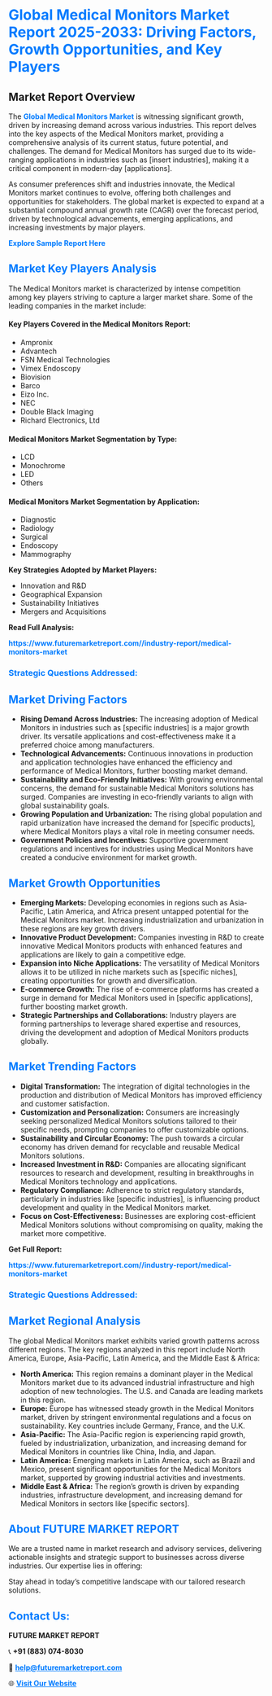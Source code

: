 <h1 style="color: #007BFF;">Global Medical Monitors Market Report 2025-2033: Driving Factors, Growth Opportunities, and Key Players</h1>

<section id="overview">
<h2>Market Report Overview</h2>
<p>The <a href="https://www.futuremarketreport.com//industry-report/medical-monitors-market" style="color: #007BFF; text-decoration: none;"><strong>Global Medical Monitors Market</strong></a> is witnessing significant growth, driven by increasing demand across various industries. This report delves into the key aspects of the Medical Monitors market, providing a comprehensive analysis of its current status, future potential, and challenges. The demand for Medical Monitors has surged due to its wide-ranging applications in industries such as [insert industries], making it a critical component in modern-day [applications].</p>
<p>As consumer preferences shift and industries innovate, the Medical Monitors market continues to evolve, offering both challenges and opportunities for stakeholders. The global market is expected to expand at a substantial compound annual growth rate (CAGR) over the forecast period, driven by technological advancements, emerging applications, and increasing investments by major players.</p>
</section>

<section id="overview">
<p><a href="https://www.futuremarketreport.com//request-sample/reportId=54672" style="color: #007BFF; text-decoration: none;"><strong>Explore Sample Report Here</strong></a></p>
</section>

<section id="key-players">
<h2 style="color: #007BFF;">Market Key Players Analysis</h2>
<p>The Medical Monitors market is characterized by intense competition among key players striving to capture a larger market share. Some of the leading companies in the market include:</p>
<h4>Key Players Covered in the Medical Monitors Report:</h4>
<ul><li>Ampronix</li><li>Advantech</li><li>FSN Medical Technologies</li><li>Vimex Endoscopy</li><li>Biovision</li><li>Barco</li><li>Eizo Inc.</li><li>NEC</li><li>Double Black Imaging</li><li>Richard Electronics, Ltd</li></ul>
<h4>Medical Monitors Market Segmentation by Type:</h4>
<ul><li>LCD</li><li>Monochrome</li><li>LED</li><li>Others</li></ul>

<h4>Medical Monitors Market Segmentation by Application:</h4>
<ul><li>Diagnostic</li><li>Radiology</li><li>Surgical</li><li>Endoscopy</li><li>Mammography</li></ul>
<p><strong>Key Strategies Adopted by Market Players:</strong></p>
<ul>
<li>Innovation and R&D</li>
<li>Geographical Expansion</li>
<li>Sustainability Initiatives</li>
<li>Mergers and Acquisitions</li>
</ul>
</section>

<section>
<p><strong>Read Full Analysis: </strong></p><a href="https://www.futuremarketreport.com//industry-report/medical-monitors-market" style="color: #007BFF; text-decoration: none;"><strong>https://www.futuremarketreport.com//industry-report/medical-monitors-market</strong></a>
<h3 style="color: #007BFF;">Strategic Questions Addressed:</h3>
</section>

<section id="driving-factors">
<h2 style="color: #007BFF;">Market Driving Factors</h2>
<ul>
<li><strong>Rising Demand Across Industries:</strong> The increasing adoption of Medical Monitors in industries such as [specific industries] is a major growth driver. Its versatile applications and cost-effectiveness make it a preferred choice among manufacturers.</li>
<li><strong>Technological Advancements:</strong> Continuous innovations in production and application technologies have enhanced the efficiency and performance of Medical Monitors, further boosting market demand.</li>
<li><strong>Sustainability and Eco-Friendly Initiatives:</strong> With growing environmental concerns, the demand for sustainable Medical Monitors solutions has surged. Companies are investing in eco-friendly variants to align with global sustainability goals.</li>
<li><strong>Growing Population and Urbanization:</strong> The rising global population and rapid urbanization have increased the demand for [specific products], where Medical Monitors plays a vital role in meeting consumer needs.</li>
<li><strong>Government Policies and Incentives:</strong> Supportive government regulations and incentives for industries using Medical Monitors have created a conducive environment for market growth.</li>
</ul>
</section>

<section id="growth-opportunities">
<h2 style="color: #007BFF;">Market Growth Opportunities</h2>
<ul>
<li><strong>Emerging Markets:</strong> Developing economies in regions such as Asia-Pacific, Latin America, and Africa present untapped potential for the Medical Monitors market. Increasing industrialization and urbanization in these regions are key growth drivers.</li>
<li><strong>Innovative Product Development:</strong> Companies investing in R&D to create innovative Medical Monitors products with enhanced features and applications are likely to gain a competitive edge.</li>
<li><strong>Expansion into Niche Applications:</strong> The versatility of Medical Monitors allows it to be utilized in niche markets such as [specific niches], creating opportunities for growth and diversification.</li>
<li><strong>E-commerce Growth:</strong> The rise of e-commerce platforms has created a surge in demand for Medical Monitors used in [specific applications], further boosting market growth.</li>
<li><strong>Strategic Partnerships and Collaborations:</strong> Industry players are forming partnerships to leverage shared expertise and resources, driving the development and adoption of Medical Monitors products globally.</li>
</ul>
</section>

<section id="trending-factors">
<h2 style="color: #007BFF;">Market Trending Factors</h2>
<ul>
<li><strong>Digital Transformation:</strong> The integration of digital technologies in the production and distribution of Medical Monitors has improved efficiency and customer satisfaction.</li>
<li><strong>Customization and Personalization:</strong> Consumers are increasingly seeking personalized Medical Monitors solutions tailored to their specific needs, prompting companies to offer customizable options.</li>
<li><strong>Sustainability and Circular Economy:</strong> The push towards a circular economy has driven demand for recyclable and reusable Medical Monitors solutions.</li>
<li><strong>Increased Investment in R&D:</strong> Companies are allocating significant resources to research and development, resulting in breakthroughs in Medical Monitors technology and applications.</li>
<li><strong>Regulatory Compliance:</strong> Adherence to strict regulatory standards, particularly in industries like [specific industries], is influencing product development and quality in the Medical Monitors market.</li>
<li><strong>Focus on Cost-Effectiveness:</strong> Businesses are exploring cost-efficient Medical Monitors solutions without compromising on quality, making the market more competitive.</li>
</ul>
</section>

<section>
<p><strong>Get Full Report: </strong></p><a href="https://www.futuremarketreport.com//industry-report/medical-monitors-market" style="color: #007BFF; text-decoration: none;"><strong>https://www.futuremarketreport.com//industry-report/medical-monitors-market</strong></a>
<h3 style="color: #007BFF;">Strategic Questions Addressed:</h3>
</section>


<section id="regional-analysis">
<h2 style="color: #007BFF;">Market Regional Analysis</h2>
<p>The global Medical Monitors market exhibits varied growth patterns across different regions. The key regions analyzed in this report include North America, Europe, Asia-Pacific, Latin America, and the Middle East & Africa:</p>
<ul>
<li><strong>North America:</strong> This region remains a dominant player in the Medical Monitors market due to its advanced industrial infrastructure and high adoption of new technologies. The U.S. and Canada are leading markets in this region.</li>
<li><strong>Europe:</strong> Europe has witnessed steady growth in the Medical Monitors market, driven by stringent environmental regulations and a focus on sustainability. Key countries include Germany, France, and the U.K.</li>
<li><strong>Asia-Pacific:</strong> The Asia-Pacific region is experiencing rapid growth, fueled by industrialization, urbanization, and increasing demand for Medical Monitors in countries like China, India, and Japan.</li>
<li><strong>Latin America:</strong> Emerging markets in Latin America, such as Brazil and Mexico, present significant opportunities for the Medical Monitors market, supported by growing industrial activities and investments.</li>
<li><strong>Middle East & Africa:</strong> The region’s growth is driven by expanding industries, infrastructure development, and increasing demand for Medical Monitors in sectors like [specific sectors].</li>
</ul>
</section>

<footer>
<h2 style="color: #007BFF;">About FUTURE MARKET REPORT</h2>
<p>We are a trusted name in market research and advisory services, delivering actionable insights and strategic support to businesses across diverse industries. Our expertise lies in offering:</p>

<p>Stay ahead in today’s competitive landscape with our tailored research solutions.</p>

<h2 style="color: #007BFF;">Contact Us:</h2>
<p><strong>FUTURE MARKET REPORT</strong></p>
<p>📞 <strong>+91 (883) 074-8030</strong></p>
<p>📧 <strong><a href="mailto:help@futuremarketreport.com" style="color: #007BFF;">help@futuremarketreport.com</a></strong></p>
<p>🌐 <strong><a href="https://www.futuremarketreport.com/" style="color: #007BFF;">Visit Our Website</a></strong></p>
</footer>